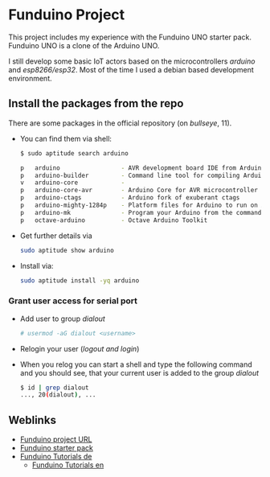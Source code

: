# Funduino Project

This project includes my experience with the Funduino UNO starter pack.
Funduino UNO is a clone of the Arduino UNO.

I still develop some basic IoT actors based on the microcontrollers *arduino* and *esp8266/esp32*.
Most of the time I used a debian based development environment.
 

## Install the packages from the repo

There are some packages in the official repository (on *bullseye*, 11).

- You can find them via shell:

  ```bash
  $ sudo aptitude search arduino
  
  p   arduino                 - AVR development board IDE from Arduino CC
  p   arduino-builder         - Command line tool for compiling Arduino sketches
  v   arduino-core            -
  p   arduino-core-avr        - Arduino Core for AVR microcontroller
  p   arduino-ctags           - Arduino fork of exuberant ctags
  p   arduino-mighty-1284p    - Platform files for Arduino to run on ATmega1284P
  p   arduino-mk              - Program your Arduino from the command line
  p   octave-arduino          - Octave Arduino Toolkit
  ```

- Get further details via 
  
  ```bash
  sudo aptitude show arduino
  ```

- Install via: 

  ```bash
  sudo aptitude install -yq arduino
  ```

### Grant user access for serial port

- Add user to group *dialout*

  ```bash
  # usermod -aG dialout <username>
  ```

- Relogin your user (*logout and login*)
- When you relog you can start a shell and type the following command and you
  should see, that your current user is added to the group *dialout*

  ```bash
  $ id | grep dialout 
  ..., 20(dialout), ...
  ```

## Weblinks

- [Funduino project URL](http://funduino.de)
- [Funduino starter pack](http://funduino.de/lernsets)
- [Funduino Tutorials de](http://funduino.de/anleitungen)
  - [Funduino Tutorials en](http://funduino.de/Arduino-tutorials-en.pdf)
